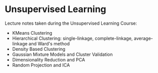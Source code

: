 # Unsupervised Learning

Lecture notes taken during the Unsupervised Learning Course: 
* KMeans Clustering
* Hierarchical Clustering: single-linkage, complete-linkage, average-linkage and Ward's method
* Density Based Clustering
* Gaussian Mixture Models and Cluster Validation 
* Dimensionality Reduction and PCA 
* Random Projection and ICA 
